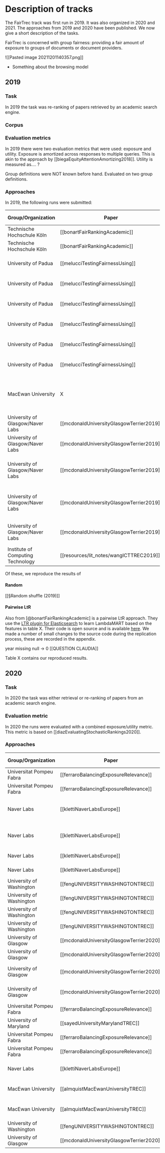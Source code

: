 # Description of tracks
The FairTrec track was first run in 2019. It was also organized in 2020 and 2021. The approaches from 2019 and 2020 have been published. We now give a short description of the tasks.

FairTrec is concerned with group fairness: providing a fair amount of exposure to groups of documents or document providers.

![[Pasted image 20211201140357.png]]


- Something about the browsing model

## 2019
### Task
In 2019 the task was re-ranking of papers retrieved by an academic search engine. 

### Corpus

### Evaluation metrics
In 2019 there were two evaluation metrics that were used: exposure and utility. Exposure is amortized across responses to multiple queries. This is akin to the approach by [[biegaEquityAttentionAmortizing2018]].
Utility is measured as.... ?

Group definitions were NOT known before hand.
Evaluated on two group definitions.

### Approaches
In 2019, the following runs were submitted:

| Group/Organization                | Paper                                    | Run name        | Will reproduce? | Approach category | Utility | Fairness (H) | Fairness (IMF) | Total (H) | Total (IMF) | Engine            | Approach                                                                                                                                                                       |
| --------------------------------- | ---------------------------------------- | --------------- | --------------- | ----------------- | ------- | ------------ | -------------- | --------- | ----------- | ----------------- | ------------------------------------------------------------------------------------------------------------------------------------------------------------------------------ |
| Technische Hochschule Köln        | [[bonartFairRankingAcademic]]            | fair_random     | ✔               | Random            | 0.5476  | 0.0405       | 0.0326         | 1.5071    | 1.515       | ES                | Random shuffle                                                                                                                                                                 |
| Technische Hochschule Köln        | [[bonartFairRankingAcademic]]            | fair_LambdaMART | ✔               | Pairwise          | 0.6599  | 0.0855       | 0.0741         | 1.5744    | 1.5858      | ES                | Lambdamart trained on 10 features, no specific fairness                                                                                                                        |
| University of Padua               | [[melucciTestingFairnessUsing]]          | QUARTZ-e0.00500 | ✔/❌            | Term weighting    | 0.6239  | 0.1112       | 0.0191         | 1.5127    | 1.6048      | ES                | BM25 scores on abstract, title, entities + logarithm over distribution of relevant/irrelevant docs                                                                             |
| University of Padua               | [[melucciTestingFairnessUsing]]          | QUARTZ-e0.01000 | ✔/❌            | Term weighting    | 0.6273  | 0.1097       | 0.0198         | 1.5176    | 1.6075      | ES                | BM25 scores on abstract, title, entities + logarithm over distribution of relevant/irrelevant docs                                                                             |
| University of Padua               | [[melucciTestingFairnessUsing]]          | QUARTZ-e0.00010 | ✔/❌            | Term weighting    | 0.6241  | 0.1059       | 0.0330         | 1.5182    | 1.5911      | ES                | BM25 scores on abstract, title, entities + logarithm over distribution of relevant/irrelevant docs                                                                             |
| University of Padua               | [[melucciTestingFairnessUsing]]          | QUARTZ-e0.00001 | ✔/❌            | Term weighting    | 0.6247  | 0.1036       | 0.0332         | 1.5211    | 1.5915      | ES                | BM25 scores on abstract, title, entities + logarithm over distribution of relevant/irrelevant docs                                                                             |
| University of Padua               | [[melucciTestingFairnessUsing]]          | QUARTZ-e0.00100 | ✔/❌            | Term weighting    | 0.6228  | 0.1068       | 0.0347         | 1.516     | 1.5881      | ES                | BM25 scores on abstract, title, entities + logarithm over distribution of relevant/irrelevant docs                                                                             |
| University of Padua               | [[melucciTestingFairnessUsing]]          | QUARTZ-e0.00200 | ✔/❌             | Term weighting    | 0.6230  | 0.1071       | 0.0348         | 1.5159    | 1.5882      | ES                | BM25 scores on abstract, title, entities + logarithm over distribution of relevant/irrelevant docs                                                                             |
| MacEwan University                | X                                        | MacEwanBase     | ❌              | Term weighting    | 0.6194  | 0.0476       | 0.0770         | 1.5718    | 1.5424      | SOLR (presumably) | "an approach where the final ranking is a weighted merge of search results for different fields; weights are adjusted throughout the sequence" ([[biegaOverviewTREC20192020]]) |
| University of Glasgow/Naver Labs  | [[mcdonaldUniversityGlasgowTerrier2019]] | uognleDivAAsp   | ❓              | Diversification   | 0.5612  | 0.0585       | 0.0059         | 1.5027    | 1.5553      | Terrier 5.2       | DPH (Divergence from Randomness) + diversification with xQuaD                                                                                                                  |
| University of Glasgow/Naver Labs  | [[mcdonaldUniversityGlasgowTerrier2019]] | uognleDivAJc    | ❓              | Diversification   | 0.5544  | 0.0449       | 0.0352         | 1.5095    | 1.5192      | Terrier 5.2       | DPH (Divergence from Randomness) + diversification with xQuaD                                                                                                                  |
| University of Glasgow/Naver Labs  | [[mcdonaldUniversityGlasgowTerrier2019]] | ugonleSgbrUtil  | ❓              | Greedy            | 0.6151  | 0.0482       | 0.0649         | 1.5669    | 1.5502      | Terrier 5.2       | uognleMaxUtil + pre-ordering based on previously received exposure + brute force re-ranking based on utility and exposure discrepancy                                          |
| University of Glasgow/Naver Labs  | [[mcdonaldUniversityGlasgowTerrier2019]] | uognleSgbrFair  | ❓              | Greedy            | 0.6151  | 0.0482       | 0.0649         | 1.5669    | 1.5502      | Terrier 5.2       | uognleMaxUtil + pre-ordering based on previously received exposure + brute force re-ranking based on utility and exposure discrepancy                                          |
| University of Glasgow/Naver Labs  | [[mcdonaldUniversityGlasgowTerrier2019]] | uognleMaxUtil   | ❓              | Term weighting    | 0.6741  | 0.0656       | 0.0799         | 1.6085    | 1.5942      | Terrier 5.2       | DPH (Divergence from Randomness) with query expansion + LM with Dirichlet smoothing on TITLE, no fairness                                                                      |
| Institute of Computing Technology | [[resources/lit_notes/wangICTTREC2019]]  | first           | ❓              | Greedy            | 0.5507  | 0.0456       | 0.0428         | 1.5051    | 1.5079      | MongoDB           | Sort by relevance with BERT, greedy swapping for fairness                                                                                                                      |

Of these, we reproduce the results of 

#### Random
[[§Random shuffle (2019)]]

#### Pairwise LtR
Also from [@bonartFairRankingAcademic] is a pairwise LtR approach. They use the [LTR plugin for Elasticsearch](https://elasticsearch-learning-to-rank.readthedocs.io/en/latest/) to learn LambdaMART based on the features in table X. Their code is open source and is available [here](). We made a number of small changes to the source code during the replication process, these are recorded in the appendix.

year missing null -> 0 [[QUESTION CLAUDIA]]



Table X contains our reproduced results.

## 2020
### Task
In 2020 the task was either retrieval or re-ranking of papers from an academic search engine.

### Evaluation metric
In 2020 the runs were evaluated with a combined exposure/utility metric. This metric is based on [[diazEvaluatingStochasticRankings2020]].

### Approaches

| Group/Organization       | Paper                                    | Run name        | Will reproduce? | Approach category     | Disparity | Engine      | Approach                                                                                                                                                                             |
| ------------------------ | ---------------------------------------- | --------------- | --------------- | --------------------- | --------- | ----------- | ------------------------------------------------------------------------------------------------------------------------------------------------------------------------------------ |
| Universitat Pompeu Fabra | [[ferraroBalancingExposureRelevance]]    | LM-relev-year   | ❌              | ❓                    | 0.811     | ES          | ❓                                                                                                                                                                                   |
| Universitat Pompeu Fabra | [[ferraroBalancingExposureRelevance]]    | LM-rel-year-100 | ❌              | ❓                    | 1.046     | ES          | ❓                                                                                                                                                                                   |
| Naver Labs               | [[klettiNaverLabsEurope]]                | NLE_META_9_1    | ✔               | Controller            | 0.428     | ❓          | Linear combo BM25/word embedding combined with metadata (recency, citations) with Gradient-Boosted Tree Classifier + controller correcting for too little/too much exposure thus far |
| Naver Labs               | [[klettiNaverLabsEurope]]                | NLE_META_99_1   | ❌              | Controller            | 0.429     | ❓          | Linear combo BM25/word embedding combined with metadata (recency, citations) with Gradient-Boosted Tree Classifier + controller correcting for too little/too much exposure thus far |
| Naver Labs               | [[klettiNaverLabsEurope]]                | NLE_TEXT_9_1    | ✔               | Controller            | 0.438     | ❓          | Linear combo BM25/word embedding + controller correcting for too little/too much exposure thus far                                                                                   |
| Naver Labs               | [[klettiNaverLabsEurope]]                | NLE_TEXT_99_1   | ❌              | Controller            | 0.442     | ❓          | Linear combo BM25/word embedding + controller correcting for too little/too much exposure thus far                                                                                   |
| University of Washington | [[fengUNIVERSITYWASHINGTONTREC]]         | UW_Kr_r60g20c20 | ❌              | Cost function         | 0.895     | DynamoDB    | Extract author gender with genderize, location with multi-step process, select documents based on cost function                                                                      |
| University of Washington | [[fengUNIVERSITYWASHINGTONTREC]]         | UW_Kr_r25g25c50 | ❌              | Cost function         | 0.916     | DynamoDB    | Relevance, gender, country                                                                                                                                                           |
| University of Washington | [[fengUNIVERSITYWASHINGTONTREC]]         | UW_Kr_r0g0c100  | ❌              | Cost function         | 0.948     | DynamoDB    | Cost function only looks at country                                                                                                                                                  |
| University of Washington | [[fengUNIVERSITYWASHINGTONTREC]]         | UW_Kr_r0g100c0  | ❌              | Cost function         | 0.999     | DynamoDB    | Cost function only looks at gender                                                                                                                                                   |
| University of Glasgow    | [[mcdonaldUniversityGlasgowTerrier2020]] | UoGTrBComFu     | ❓              | Data fusion           | 0.475     | Terrier 5.2 | Groups based on citation links, data fusion approach                                                                                                                                 |
| University of Glasgow    | [[mcdonaldUniversityGlasgowTerrier2020]] | UoGTrComRel     | ❓              | Dissimilarity         | 0.798     | Terrier 5.2 | Groups based on citation links, linear combination of DPH (no COLBERT), representativeness, dissimilarity                                                                            |
| University of Glasgow    | [[mcdonaldUniversityGlasgowTerrier2020]] | UoGTrBComRel    | ❓              | Dissimilarity         | 0.832     | Terrier 5.2 | Groups based on citation links, include documents based on linear combo relevance, representativeness and dissimilarity                                                              |
| University of Glasgow    | [[mcdonaldUniversityGlasgowTerrier2020]] | UoGTrBComPro    | ❓              | Dissimilarity         | 0.851     | Terrier 5.2 | Groups based on citation links, include documents based on linear combo relevance and representativeness time dissimilarity                                                          |
| Universitat Pompeu Fabra | [[ferraroBalancingExposureRelevance]]    | Deltr-gammas    | ✔               | Listwise              | 1.067     | ES          | DELTR trained on H-class with $\gamma=0,1$, linear combination of scores                                                                                                             |
| University of Maryland   | [[sayedUniversityMarylandTREC]]          | umd_relfair_ltr | ✔               | Listwise              | 0.907     | ES          | Objective function combined rel + entropy-based fairness, use to train listwise ltr (coordinate ascent)                                                                              |
| Universitat Pompeu Fabra | [[ferraroBalancingExposureRelevance]]    | LM-rel-groups   | ✔/❌            | Pairwise              | 0.580     | ES          | Lambdamart + randomization and groups based on collaboration graph                                                                                                                   |
| Universitat Pompeu Fabra | [[ferraroBalancingExposureRelevance]]    | LM-relevance    | ✔/❌            | Pairwise              | 0.601     | ES          | Lambdamart + randomization                                                                                                                                                           |
| Naver Labs               | [[klettiNaverLabsEurope]]                | NLE_META_PKL    | ✔               | Plackett-Luce sampler | 0.433     | ❓          | Plackett-Luce sampler                                                                                                                                                                |
| MacEwan University       | [[almquistMacEwanUniversityTREC]]        | MacEwan-base    | ✔               | Term weighting        | 0.722     | SOLR        | BM25 of abstract and title combined with SMART ann weighting scheme [[resources/lit_notes/shawCombinationMultipleSearches]]                                                          |
| MacEwan University       | [[almquistMacEwanUniversityTREC]]        | MacEwan-norm    | ❌              | Term weighting        | 0.850     | SOLR        | Normalized BM25 of abstract and title combined with SMART ann weighting scheme [[resources/lit_notes/shawCombinationMultipleSearches]]                                               |
| University of Washington | [[fengUNIVERSITYWASHINGTONTREC]]         | UW_bm25         | ❌              | Term weighting        | 0.875     | DynamoDB    | BM25 for relevance                                                                                                                                                                   |
| University of Glasgow    | [[mcdonaldUniversityGlasgowTerrier2020]] | UoGTrBRel       | ❓              | Term weighting        | 0.886     | Terrier 5.2 | DPH and COLBERT + no fairness                                                                                                                                                        |
